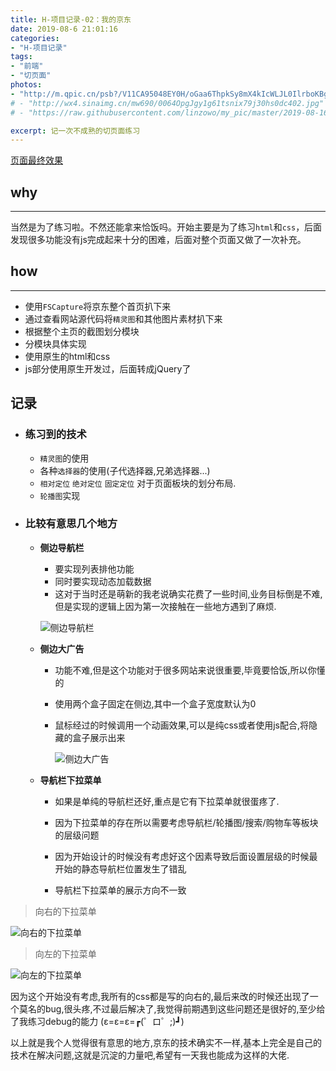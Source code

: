 ```yaml
---
title: H-项目记录-02：我的京东
date: 2019-08-6 21:01:16
categories:
- "H-项目记录"
tags:
- "前端"
- "切页面"
photos:
- "http://m.qpic.cn/psb?/V11CA95048EY0H/oGaa6ThpkSy8mX4kIcWLJL0IlrboKBgM3MDoVIqKexg!/b/dL8AAAAAAAAA&bo=gALgAQAAAAADB0E!&rf=viewer_4"
# - "http://wx4.sinaimg.cn/mw690/0064OpgJgy1g61tsnix79j30hs0dc402.jpg"
# - "https://raw.githubusercontent.com/linzowo/my_pic/master/2019-08-16_211048.png"

excerpt: 记一次不成熟的切页面练习
---
```

[页面最终效果](/JD)
## why

------

当然是为了练习啦。不然还能拿来恰饭吗。开始主要是为了练习`html`和`css`，后面发现很多功能没有js完成起来十分的困难，后面对整个页面又做了一次补充。

## how

------

- 使用`FSCapture`将京东整个首页扒下来
- 通过查看网站源代码将`精灵图`和其他图片素材扒下来
- 根据整个主页的截图划分模块
- 分模块具体实现
- 使用原生的html和css
- js部分使用原生开发过，后面转成jQuery了



## 记录

- ### 练习到的技术

  - `精灵图`的使用
  - 各种`选择器`的使用(子代选择器,兄弟选择器...)
  - `相对定位` `绝对定位` `固定定位` 对于页面板块的划分布局.
  - `轮播图`实现

- ### 比较有意思几个地方

  - **侧边导航栏**

    - 要实现列表排他功能
    - 同时要实现动态加载数据
    - 这对于当时还是萌新的我老说确实花费了一些时间,业务目标倒是不难,但是实现的逻辑上因为第一次接触在一些地方遇到了麻烦.

    ![侧边导航栏](http://m.qpic.cn/psb?/V11CA95048EY0H/0QGL85gyXeZ3zx9Hfa9zUOVdW6M7pK0p8JNmV.QTkVg!/b/dLYAAAAAAAAA&bo=wAT3AQAAAAADJzA!&rf=viewer_4)
    <!-- ![侧边导航栏](http://wx3.sinaimg.cn/mw690/0064OpgJgy1g61pea1uzuj30xs0dzn0j.jpg) -->
    <!-- ![侧边导航栏](https://raw.githubusercontent.com/linzowo/my_pic/master/2019-08-16_183801.png) -->


  - **侧边大广告**

    - 功能不难,但是这个功能对于很多网站来说很重要,毕竟要恰饭,所以你懂的

    - 使用两个盒子固定在侧边,其中一个盒子宽度默认为0

    - 鼠标经过的时候调用一个动画效果,可以是纯css或者使用js配合,将隐藏的盒子展示出来

      ![侧边大广告](http://m.qpic.cn/psb?/V11CA95048EY0H/*9BQ3ZvBklR5vAT239Xs73TUhEsvDWqCfd*LHy3NbAs!/b/dFQBAAAAAAAA&bo=AgQBAgAAAAADR2c!&rf=viewer_4)
      <!-- ![侧边大广告](http://wx1.sinaimg.cn/mw690/0064OpgJgy1g61pnsi4vaj30si0e9wwf.jpg) -->
      <!-- ![侧边大广告](https://raw.githubusercontent.com/linzowo/my_pic/master/2019-08-16_184737.png) -->


  - **导航栏下拉菜单**

    - 如果是单纯的导航栏还好,重点是它有下拉菜单就很蛋疼了.

    - 因为下拉菜单的存在所以需要考虑导航栏/轮播图/搜索/购物车等板块的层级问题

    - 因为开始设计的时候没有考虑好这个因素导致后面设置层级的时候最开始的静态导航栏位置发生了错乱

    - 导航栏下拉菜单的展示方向不一致

> 向右的下拉菜单

![向右的下拉菜单](http://m.qpic.cn/psb?/V11CA95048EY0H/bRsjowapZ3wA7nPB3SoKy7BoerbI9IAi6nl6*B5.DlM!/b/dLYAAAAAAAAA&bo=wQTjAAAAAAADFxQ!&rf=viewer_4)
<!-- ![向右的下拉菜单](http://wx3.sinaimg.cn/mw690/0064OpgJgy1g61puidb5ej30xt06bwf5.jpg) -->
<!-- ![向右的下拉菜单](https://raw.githubusercontent.com/linzowo/my_pic/master/2019-08-16_185408.png) -->


> 向左的下拉菜单

![向左的下拉菜单](http://m.qpic.cn/psb?/V11CA95048EY0H/UTPZKHo2MhEAhVgzUEwwhel1GY51xSBIhNx5aOWcpqc!/b/dFQBAAAAAAAA&bo=0wTwAAAAAAADFxU!&rf=viewer_4)
<!-- ![向左的下拉菜单](http://wx3.sinaimg.cn/mw690/0064OpgJgy1g61py45s5yj30yb06owez.jpg) -->
<!-- ![向左的下拉菜单](https://raw.githubusercontent.com/linzowo/my_pic/master/2019-08-16_185702.png) -->


      

因为这个开始没有考虑,我所有的css都是写的向右的,最后来改的时候还出现了一个莫名的bug,很头疼,不过最后解决了,我觉得前期遇到这些问题还是很好的,至少给了我练习debug的能力 (ε=ε=ε=┏(゜ロ゜;)┛)

以上就是我个人觉得很有意思的地方,京东的技术确实不一样,基本上完全是自己的技术在解决问题,这就是沉淀的力量吧,希望有一天我也能成为这样的大佬.